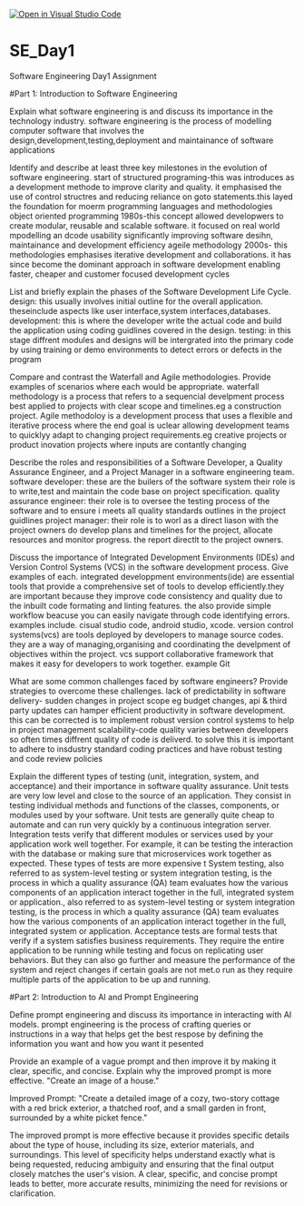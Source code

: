 [![Open in Visual Studio Code](https://classroom.github.com/assets/open-in-vscode-2e0aaae1b6195c2367325f4f02e2d04e9abb55f0b24a779b69b11b9e10269abc.svg)](https://classroom.github.com/online_ide?assignment_repo_id=15566165&assignment_repo_type=AssignmentRepo)
# SE_Day1
Software Engineering Day1 Assignment

#Part 1: Introduction to Software Engineering

Explain what software engineering is and discuss its importance in the technology industry.
software engineering is the process of modelling computer software that involves the design,development,testing,deployment and maintainance of software applications

Identify and describe at least three key milestones in the evolution of software engineering.
start of structured programing-this was introduces as a development methode to improve clarity and quality. it emphasised the use of control structres and reducing reliance on goto statements.this layed the foundation for moerm programming languages and methodologies
object oriented programming 1980s-this concept allowed developwers to create modular, reusable and scalable software. it focused on real world mpodelling an dcode usability significantly improving software desihn, maintainance and development efficiency
ageile methodology 2000s- this methodologies emphasises iterative development and collaborations. it has since become the dominant approach in software development enabling faster, cheaper and customer focused development cycles

List and briefly explain the phases of the Software Development Life Cycle.
design: this usually involves initial outline for the overall application. theseinclude aspects like user interface,system interfaces,databases.
development: this is where the developer write the actual code and build the application using coding guidlines covered in the design.
testing: in this stage diffrent modules and designs will be intergrated into the primary code by using training or demo environments to detect errors or defects in the program

Compare and contrast the Waterfall and Agile methodologies. Provide examples of scenarios where each would be appropriate.
waterfall methodology is a process that refers to a sequencial develpment process best applied to projects with clear scope and timelines.eg a construction project. Agile methodoloy is a development process that uses a flexible and iterative process where the end goal is uclear allowing development teams to quicklyy adapt to changing project requirements.eg creative projects or product inovation projects where inputs are contantly changing

Describe the roles and responsibilities of a Software Developer, a Quality Assurance Engineer, and a Project Manager in a software engineering team.
software developer: these are the builers of the software system their role is to write,test and maintain the code base on project specification.
quality assurance engineer: their role is to oversee the testing process of the software and to ensure i meets all quality standards outlines in the project guidlines
project manager: their role is to worl as a direct liason with the project owners do develop plans and timelines for the project, allocate resources and monitor progress. the report directlt to the project owners.

Discuss the importance of Integrated Development Environments (IDEs) and Version Control Systems (VCS) in the software development process. Give examples of each.
integrated developpment environments(ide) are essential tools that provide a comprehensive set of tools to develop efficiently.they are important because they improve code consistency and quality due to the inbuilt code formating and linting features. the also provide simple workflow beacuse you can easily navigate through code identifying errors. examples include. cisual studio code, android studio, xcode.
version control systems(vcs) are tools deployed by developers to manage source codes. they are a way of managing,organising and coordinating the develpment of objectives within the project. vcs support collaborative framework that makes it easy for developers to work together. example Git

What are some common challenges faced by software engineers? Provide strategies to overcome these challenges.
lack of predictability in software delivery- sudden changes in project scope eg budget changes, api & third party updates can hamper efficient productivity in software development. this can be corrected is to implement robust version control systems to help in project management
scalability-code quality varies between developers so often times diffrent quality of code is deliverd. to solve this it is important to adhere to insdustry standard coding practices and have robust testing and code review policies

Explain the different types of testing (unit, integration, system, and acceptance) and their importance in software quality assurance.
Unit tests are very low level and close to the source of an application. They consist in testing individual methods and functions of the classes, components, or modules used by your software. Unit tests are generally quite cheap to automate and can run very quickly by a continuous integration server.
Integration tests verify that different modules or services used by your application work well together. For example, it can be testing the interaction with the database or making sure that microservices work together as expected. These types of tests are more expensive t
System testing, also referred to as system-level testing or system integration testing, is the process in which a quality assurance (QA) team evaluates how the various components of an application interact together in the full, integrated system or application., also referred to as system-level testing or system integration testing, is the process in which a quality assurance (QA) team evaluates how the various components of an application interact together in the full, integrated system or application.
Acceptance tests are formal tests that verify if a system satisfies business requirements. They require the entire application to be running while testing and focus on replicating user behaviors. But they can also go further and measure the performance of the system and reject changes if certain goals are not met.o run as they require multiple parts of the application to be up and running.

#Part 2: Introduction to AI and Prompt Engineering


Define prompt engineering and discuss its importance in interacting with AI models.
prompt engineering is the process of crafting queries or instructions in a way that helps get the best respose by defining the information you want and how you want it pesented

Provide an example of a vague prompt and then improve it by making it clear, specific, and concise. Explain why the improved prompt is more effective.
"Create an image of a house."

Improved Prompt:
"Create a detailed image of a cozy, two-story cottage with a red brick exterior, a thatched roof, and a small garden in front, surrounded by a white picket fence."

The improved prompt is more effective because it provides specific details about the type of house, including its size, exterior materials, and surroundings. This level of specificity helps understand exactly what is being requested, reducing ambiguity and ensuring that the final output closely matches the user's vision. A clear, specific, and concise prompt leads to better, more accurate results, minimizing the need for revisions or clarification.






